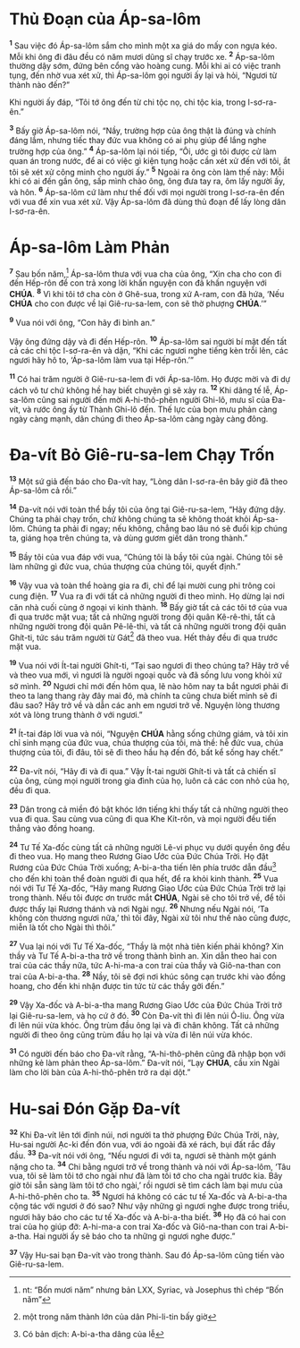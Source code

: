 # Thủ Đoạn của Áp-sa-lôm

<sup><b>1</b></sup> Sau việc đó Áp-sa-lôm sắm cho mình một xa giá do mấy con ngựa kéo. Mỗi khi ông đi đâu đều có năm mươi dũng sĩ chạy trước xe. <sup><b>2</b></sup> Áp-sa-lôm thường dậy sớm, đứng bên cổng vào hoàng cung. Mỗi khi ai có việc tranh tụng, đến nhờ vua xét xử, thì Áp-sa-lôm gọi người ấy lại và hỏi, “Ngươi từ thành nào đến?”

Khi người ấy đáp, “Tôi tớ ông đến từ chi tộc nọ, chi tộc kia, trong I-sơ-ra-ên.”

<sup><b>3</b></sup> Bấy giờ Áp-sa-lôm nói, “Nầy, trường hợp của ông thật là đúng và chính đáng lắm, nhưng tiếc thay đức vua không có ai phụ giúp để lắng nghe trường hợp của ông.” <sup><b>4</b></sup> Áp-sa-lôm lại nói tiếp, “Ôi, ước gì tôi được cử làm quan án trong nước, để ai có việc gì kiện tụng hoặc cần xét xử đến với tôi, ắt tôi sẽ xét xử công minh cho người ấy.” <sup><b>5</b></sup> Ngoài ra ông còn làm thế này: Mỗi khi có ai đến gần ông, sấp mình chào ông, ông đưa tay ra, ôm lấy người ấy, và hôn. <sup><b>6</b></sup> Áp-sa-lôm cứ làm như thế đối với mọi người trong I-sơ-ra-ên đến với vua để xin vua xét xử. Vậy Áp-sa-lôm đã dùng thủ đoạn để lấy lòng dân I-sơ-ra-ên.

# Áp-sa-lôm Làm Phản

<sup><b>7</b></sup> Sau bốn năm,[^1-9b3d1bef-b39a-41df-9d9a-198c8ca99717] Áp-sa-lôm thưa với vua cha của ông, “Xin cha cho con đi đến Hếp-rôn để con trả xong lời khấn nguyện con đã khấn nguyện với **CHÚA**. <sup><b>8</b></sup> Vì khi tôi tớ cha còn ở Ghê-sua, trong xứ A-ram, con đã hứa, ‘Nếu **CHÚA** cho con được về lại Giê-ru-sa-lem, con sẽ thờ phượng **CHÚA**.’”

<sup><b>9</b></sup> Vua nói với ông, “Con hãy đi bình an.”

Vậy ông đứng dậy và đi đến Hếp-rôn. <sup><b>10</b></sup> Áp-sa-lôm sai người bí mật đến tất cả các chi tộc I-sơ-ra-ên và dặn, “Khi các ngươi nghe tiếng kèn trỗi lên, các ngươi hãy hô to, ‘Áp-sa-lôm làm vua tại Hếp-rôn.’”

<sup><b>11</b></sup> Có hai trăm người ở Giê-ru-sa-lem đi với Áp-sa-lôm. Họ được mời và đi dự cách vô tư chứ không hề hay biết chuyện gì sẽ xảy ra. <sup><b>12</b></sup> Khi dâng tế lễ, Áp-sa-lôm cũng sai người đến mời A-hi-thô-phên người Ghi-lô, mưu sĩ của Đa-vít, và rước ông ấy từ Thành Ghi-lô đến. Thế lực của bọn mưu phản càng ngày càng mạnh, dân chúng đi theo Áp-sa-lôm càng ngày càng đông.

# Đa-vít Bỏ Giê-ru-sa-lem Chạy Trốn

<sup><b>13</b></sup> Một sứ giả đến báo cho Đa-vít hay, “Lòng dân I-sơ-ra-ên bây giờ đã theo Áp-sa-lôm cả rồi.”

<sup><b>14</b></sup> Đa-vít nói với toàn thể bầy tôi của ông tại Giê-ru-sa-lem, “Hãy đứng dậy. Chúng ta phải chạy trốn, chứ không chúng ta sẽ không thoát khỏi Áp-sa-lôm. Chúng ta phải đi ngay; nếu không, chẳng bao lâu nó sẽ đuổi kịp chúng ta, giáng họa trên chúng ta, và dùng gươm giết dân trong thành.”

<sup><b>15</b></sup> Bầy tôi của vua đáp với vua, “Chúng tôi là bầy tôi của ngài. Chúng tôi sẽ làm những gì đức vua, chúa thượng của chúng tôi, quyết định.”

<sup><b>16</b></sup> Vậy vua và toàn thể hoàng gia ra đi, chỉ để lại mười cung phi trông coi cung điện. <sup><b>17</b></sup> Vua ra đi với tất cả những người đi theo mình. Họ dừng lại nơi căn nhà cuối cùng ở ngoại vi kinh thành. <sup><b>18</b></sup> Bấy giờ tất cả các tôi tớ của vua đi qua trước mặt vua; tất cả những người trong đội quân Kê-rê-thi, tất cả những người trong đội quân Pê-lê-thi, và tất cả những người trong đội quân Ghít-ti, tức sáu trăm người từ Gát[^2-9b3d1bef-b39a-41df-9d9a-198c8ca99717] đã theo vua. Hết thảy đều đi qua trước mặt vua.

<sup><b>19</b></sup> Vua nói với Ít-tai người Ghít-ti, “Tại sao ngươi đi theo chúng ta? Hãy trở về và theo vua mới, vì ngươi là người ngoại quốc và đã sống lưu vong khỏi xứ sở mình. <sup><b>20</b></sup> Ngươi chỉ mới đến hôm qua, lẽ nào hôm nay ta bắt ngươi phải đi theo ta lang thang rày đây mai đó, mà chính ta cũng chưa biết mình sẽ đi đâu sao? Hãy trở về và dẫn các anh em ngươi trở về. Nguyện lòng thương xót và lòng trung thành ở với ngươi.”

<sup><b>21</b></sup> Ít-tai đáp lời vua và nói, “Nguyện **CHÚA** hằng sống chứng giám, và tôi xin chỉ sinh mạng của đức vua, chúa thượng của tôi, mà thề: hễ đức vua, chúa thượng của tôi, đi đâu, tôi sẽ đi theo hầu hạ đến đó, bất kể sống hay chết.”

<sup><b>22</b></sup> Đa-vít nói, “Hãy đi và đi qua.” Vậy Ít-tai người Ghít-ti và tất cả chiến sĩ của ông, cùng mọi người trong gia đình của họ, luôn cả các con nhỏ của họ, đều đi qua.

<sup><b>23</b></sup> Dân trong cả miền đó bật khóc lớn tiếng khi thấy tất cả những người theo vua đi qua. Sau cùng vua cũng đi qua Khe Kít-rôn, và mọi người đều tiến thẳng vào đồng hoang.

<sup><b>24</b></sup> Tư Tế Xa-đốc cùng tất cả những người Lê-vi phục vụ dưới quyền ông đều đi theo vua. Họ mang theo Rương Giao Ước của Đức Chúa Trời. Họ đặt Rương của Đức Chúa Trời xuống; A-bi-a-tha tiến lên phía trước dẫn đầu[^3-9b3d1bef-b39a-41df-9d9a-198c8ca99717] cho đến khi toàn thể đoàn người đi qua hết, để ra khỏi kinh thành. <sup><b>25</b></sup> Vua nói với Tư Tế Xa-đốc, “Hãy mang Rương Giao Ước của Đức Chúa Trời trở lại trong thành. Nếu tôi được ơn trước mắt **CHÚA**, Ngài sẽ cho tôi trở về, để tôi được thấy lại Rương thánh và nơi Ngài ngự. <sup><b>26</b></sup> Nhưng nếu Ngài nói, ‘Ta không còn thương ngươi nữa,’ thì tôi đây, Ngài xử tôi như thế nào cũng được, miễn là tốt cho Ngài thì thôi.”

<sup><b>27</b></sup> Vua lại nói với Tư Tế Xa-đốc, “Thầy là một nhà tiên kiến phải không? Xin thầy và Tư Tế A-bi-a-tha trở về trong thành bình an. Xin dẫn theo hai con trai của các thầy nữa, tức A-hi-ma-a con trai của thầy và Giô-na-than con trai của A-bi-a-tha. <sup><b>28</b></sup> Nầy, tôi sẽ đợi nơi khúc sông cạn trước khi vào đồng hoang, cho đến khi nhận được tin tức từ các thầy gởi đến.”

<sup><b>29</b></sup> Vậy Xa-đốc và A-bi-a-tha mang Rương Giao Ước của Đức Chúa Trời trở lại Giê-ru-sa-lem, và họ cứ ở đó. <sup><b>30</b></sup> Còn Đa-vít thì đi lên núi Ô-liu. Ông vừa đi lên núi vừa khóc. Ông trùm đầu ông lại và đi chân không. Tất cả những người đi theo ông cũng trùm đầu họ lại và vừa đi lên núi vừa khóc.

<sup><b>31</b></sup> Có người đến báo cho Đa-vít rằng, “A-hi-thô-phên cũng đã nhập bọn với những kẻ làm phản theo Áp-sa-lôm.” Đa-vít nói, “Lạy **CHÚA**, cầu xin Ngài làm cho lời bàn của A-hi-thô-phên trở ra dại dột.”

# Hu-sai Đón Gặp Đa-vít

<sup><b>32</b></sup> Khi Đa-vít lên tới đỉnh núi, nơi người ta thờ phượng Đức Chúa Trời, này, Hu-sai người Ạc-ki đến đón vua, với áo ngoài đã xé rách, bụi đất rắc đầy đầu. <sup><b>33</b></sup> Đa-vít nói với ông, “Nếu ngươi đi với ta, ngươi sẽ thành một gánh nặng cho ta. <sup><b>34</b></sup> Chi bằng ngươi trở về trong thành và nói với Áp-sa-lôm, ‘Tâu vua, tôi sẽ làm tôi tớ cho ngài như đã làm tôi tớ cho cha ngài trước kia. Bây giờ tôi sẵn sàng làm tôi tớ cho ngài,’ rồi ngươi sẽ tìm cách làm bại mưu của A-hi-thô-phên cho ta. <sup><b>35</b></sup> Ngươi há không có các tư tế Xa-đốc và A-bi-a-tha cộng tác với ngươi ở đó sao? Như vậy những gì ngươi nghe được trong triều, ngươi hãy báo cho các tư tế Xa-đốc và A-bi-a-tha biết. <sup><b>36</b></sup> Họ đã có hai con trai của họ giúp đỡ: A-hi-ma-a con trai Xa-đốc và Giô-na-than con trai A-bi-a-tha. Hai người ấy sẽ báo cho ta những gì ngươi nghe được.”

<sup><b>37</b></sup> Vậy Hu-sai bạn Đa-vít vào trong thành. Sau đó Áp-sa-lôm cũng tiến vào Giê-ru-sa-lem.

[^1-9b3d1bef-b39a-41df-9d9a-198c8ca99717]: nt: “Bốn mươi năm” nhưng bản LXX, Syriac, và Josephus thì chép “Bốn năm”

[^2-9b3d1bef-b39a-41df-9d9a-198c8ca99717]: một trong năm thành lớn của dân Phi-li-tin bấy giờ

[^3-9b3d1bef-b39a-41df-9d9a-198c8ca99717]: Có bản dịch: A-bi-a-tha dâng của lễ
